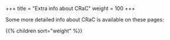 +++
title = "Extra info about CRaC"
weight = 100
+++

Some more detailed info about CRaC is available on these pages:

{{% children sort="weight" %}}